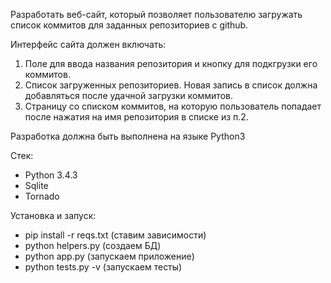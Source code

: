 Разработать веб-сайт, который позволяет пользователю загружать список коммитов для заданных репозиториев с github.

Интерфейс сайта должен включать:

1. Поле для ввода названия репозитория и кнопку для подкгрузки его коммитов.
2. Список загруженных репозиториев. Новая запись в список должна добавляться после удачной загрузки коммитов.
3. Страницу со списком коммитов, на которую пользователь попадает после нажатия на имя репозитория в списке из п.2.

Разработка должна быть выполнена на языке Python3

Стек:

* Python 3.4.3
* Sqlite
* Tornado

Установка и запуск:

* pip install -r reqs.txt (ставим зависимости)
* python helpers.py (создаем БД)
* python app.py (запускаем приложение)
* python tests.py -v (запускаем тесты)